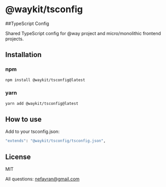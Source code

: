 # @waykit/tsconfig
##TypeScript Config

Shared TypeScript config for @way project and micro/monolithic frontend projects.

## Installation

### npm
```sh
npm install @waykit/tsconfig@latest
```
### yarn
```sh
yarn add @waykit/tsconfig@latest
```
## How to use
Add to your tsconfig.json:
```sh
"extends": "@waykit/tsconfig/tsconfig.json",
```
## License

MIT

All questions: nefayran@gmail.com